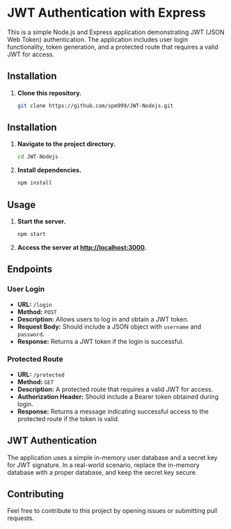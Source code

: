 # JWT Authentication with Express

This is a simple Node.js and Express application demonstrating JWT (JSON Web Token) authentication. The application includes user login functionality, token generation, and a protected route that requires a valid JWT for access.

## Installation

1. **Clone this repository.**

   ```bash
   git clone https://github.com/spm999/JWT-Nodejs.git


## Installation

1. **Navigate to the project directory.**

    ```bash
    cd JWT-Nodejs
    ```

2. **Install dependencies.**

    ```bash
    npm install
    ```

## Usage

1. **Start the server.**

    ```bash
    npm start
    ```

2. **Access the server at [http://localhost:3000](http://localhost:3000).**

## Endpoints

### User Login

- **URL:** `/login`
- **Method:** `POST`
- **Description:** Allows users to log in and obtain a JWT token.
- **Request Body:** Should include a JSON object with `username` and `password`.
- **Response:** Returns a JWT token if the login is successful.

### Protected Route

- **URL:** `/protected`
- **Method:** `GET`
- **Description:** A protected route that requires a valid JWT for access.
- **Authorization Header:** Should include a Bearer token obtained during login.
- **Response:** Returns a message indicating successful access to the protected route if the token is valid.

## JWT Authentication

The application uses a simple in-memory user database and a secret key for JWT signature. In a real-world scenario, replace the in-memory database with a proper database, and keep the secret key secure.

## Contributing

Feel free to contribute to this project by opening issues or submitting pull requests.

